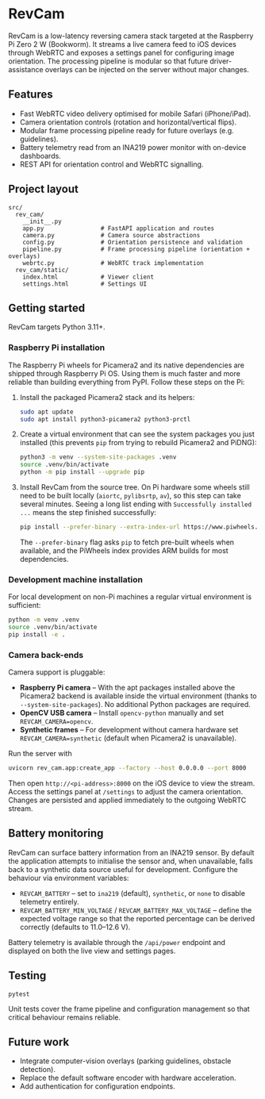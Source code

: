 # RevCam

RevCam is a low-latency reversing camera stack targeted at the Raspberry Pi Zero 2 W (Bookworm).
It streams a live camera feed to iOS devices through WebRTC and exposes a settings panel for
configuring image orientation. The processing pipeline is modular so that future driver-assistance
overlays can be injected on the server without major changes.

## Features

- Fast WebRTC video delivery optimised for mobile Safari (iPhone/iPad).
- Camera orientation controls (rotation and horizontal/vertical flips).
- Modular frame processing pipeline ready for future overlays (e.g. guidelines).
- Battery telemetry read from an INA219 power monitor with on-device dashboards.
- REST API for orientation control and WebRTC signalling.

## Project layout

```
src/
  rev_cam/
    __init__.py
    app.py                # FastAPI application and routes
    camera.py             # Camera source abstractions
    config.py             # Orientation persistence and validation
    pipeline.py           # Frame processing pipeline (orientation + overlays)
    webrtc.py             # WebRTC track implementation
  rev_cam/static/
    index.html            # Viewer client
    settings.html         # Settings UI
```

## Getting started

RevCam targets Python 3.11+.

### Raspberry Pi installation

The Raspberry Pi wheels for Picamera2 and its native dependencies are shipped
through Raspberry Pi OS. Using them is much faster and more reliable than
building everything from PyPI. Follow these steps on the Pi:

1. Install the packaged Picamera2 stack and its helpers:

   ```bash
   sudo apt update
   sudo apt install python3-picamera2 python3-prctl
   ```

2. Create a virtual environment that can see the system packages you just
   installed (this prevents `pip` from trying to rebuild Picamera2 and PiDNG):

   ```bash
   python3 -m venv --system-site-packages .venv
   source .venv/bin/activate
   python -m pip install --upgrade pip
   ```

3. Install RevCam from the source tree. On Pi hardware some wheels still need to
   be built locally (`aiortc`, `pylibsrtp`, `av`), so this step can take several
   minutes. Seeing a long list ending with `Successfully installed ...` means
   the step finished successfully:

   ```bash
   pip install --prefer-binary --extra-index-url https://www.piwheels.org/simple -e .
   ```

   The `--prefer-binary` flag asks `pip` to fetch pre-built wheels when
   available, and the PiWheels index provides ARM builds for most dependencies.

### Development machine installation

For local development on non-Pi machines a regular virtual environment is
sufficient:

```bash
python -m venv .venv
source .venv/bin/activate
pip install -e .
```

### Camera back-ends

Camera support is pluggable:

- **Raspberry Pi camera** – With the apt packages installed above the Picamera2
  backend is available inside the virtual environment (thanks to
  `--system-site-packages`). No additional Python packages are required.
- **OpenCV USB camera** – Install `opencv-python` manually and set
  `REVCAM_CAMERA=opencv`.
- **Synthetic frames** – For development without camera hardware set
  `REVCAM_CAMERA=synthetic` (default when Picamera2 is unavailable).

Run the server with

```bash
uvicorn rev_cam.app:create_app --factory --host 0.0.0.0 --port 8000
```

Then open `http://<pi-address>:8000` on the iOS device to view the stream. Access the
settings panel at `/settings` to adjust the camera orientation. Changes are persisted
and applied immediately to the outgoing WebRTC stream.

## Battery monitoring

RevCam can surface battery information from an INA219 sensor. By default the
application attempts to initialise the sensor and, when unavailable, falls back
to a synthetic data source useful for development. Configure the behaviour via
environment variables:

- `REVCAM_BATTERY` – set to `ina219` (default), `synthetic`, or `none` to
  disable telemetry entirely.
- `REVCAM_BATTERY_MIN_VOLTAGE` / `REVCAM_BATTERY_MAX_VOLTAGE` – define the
  expected voltage range so that the reported percentage can be derived
  correctly (defaults to 11.0–12.6 V).

Battery telemetry is available through the `/api/power` endpoint and displayed
on both the live view and settings pages.

## Testing

```
pytest
```

Unit tests cover the frame pipeline and configuration management so that critical
behaviour remains reliable.

## Future work

- Integrate computer-vision overlays (parking guidelines, obstacle detection).
- Replace the default software encoder with hardware acceleration.
- Add authentication for configuration endpoints.

